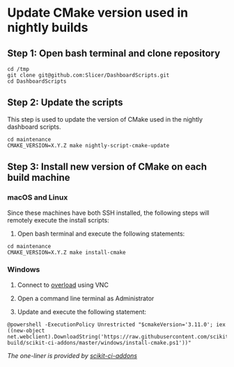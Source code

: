 
Update CMake version used in nightly builds
===========================================

## Step 1: Open bash terminal and clone repository

```
cd /tmp
git clone git@github.com:Slicer/DashboardScripts.git
cd DashboardScripts
```

## Step 2: Update the scripts

This step is used to update the version of CMake used in the nightly dashboard scripts.

```
cd maintenance
CMAKE_VERSION=X.Y.Z make nightly-script-cmake-update
```

## Step 3: Install new version of CMake on each build machine

### macOS and Linux

Since these machines have both SSH installed, the following steps will remotely execute
the install scripts:

1. Open bash terminal and execute the following statements:

```
cd maintenance
CMAKE_VERSION=X.Y.Z make install-cmake
```

### Windows

1. Connect to [overload](../overload/REMOTE_IP) using VNC

2. Open a command line terminal as Administrator

3. Update and execute the following statement:

```
@powershell -ExecutionPolicy Unrestricted "$cmakeVersion='3.11.0'; iex ((new-object net.webclient).DownloadString('https://raw.githubusercontent.com/scikit-build/scikit-ci-addons/master/windows/install-cmake.ps1'))"
```

_The one-liner is provided by [scikit-ci-addons](http://scikit-ci-addons.readthedocs.io/en/latest/addons.html#install-cmake-ps1)_
